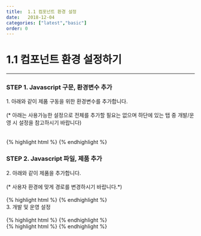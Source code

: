 ```yaml
---
title:  1.1 컴포넌트 환경 설정
date:   2018-12-04
categories: ["latest","basic"]
order: 0
---
```


1.1 컴포넌트 환경 설정하기
===

---

### STEP 1. Javascript 구문, 환경변수 추가
<div>1. 아래와 같이 제품 구동을 위한 환경변수를 추가합니다.</div>
<br>
<div>(* 아래는 사용가능한 설정으로 전체를 추가할 필요는 없으며 하단에 있는 탭 중 개발/운영 시 설정을 참고하시기 바랍니다)</div>
<br>
<br>
{% highlight html %}
<script>
    // SBUxConfig 명은 고정입니다.
    var SBUxConfig = {
        // 라이센스는 영업으로 문의 바랍니다.
        License : "SUE26-XXXX-XXXXX-XXX",
        // 제품 경로
        Path : "/resources/sbux/",

        // ========================================
        // 다국어 설정
        // ----------------------------------------
        // 로케일 설정
        // ----------------------------------------
        Locale : "ko", // { ko | en | ja }
        // ----------------------------------------
        // 페이지내 데이터 형태가 아닌 파일로 설정되어 있는 경우
        // ? 에 지정된 locale 명으로 변경됩니다.
        // ----------------------------------------
        LocaleFile : "<c:url value='/resources/locale/locale_?.js' />", 
        // ========================================

        // ========================================
        // 디자인 설정
        // ----------------------------------------
        // Design 파일에 대한 호출 여부 입니다.
        // ----------------------------------------
        Design : true, 
        // ----------------------------------------
        // 커스텀으로 만든 CSS, 파일위치 기준은 상단 Path 설정입니다.
        // ----------------------------------------
        CustomCSS : "SBUxCustom_Demo.css",
        // ========================================

        // ========================================
        // 개발자 설정
        // ----------------------------------------
        // 개발자를 위한 Debug 활성 모드입니다.
        // ----------------------------------------
        Debug : true,
        // ----------------------------------------
        // 개발자 Tip 으로 나타내는 방법에 대한 설정입니다.
        // ----------------------------------------
        DeveloperTipType : "console", // { console | alert | storage | none }
        // ========================================
        
        // ========================================
        // 성능 관련 설정
        // ----------------------------------------
        // 선언한 Class 가 있는 컴포넌트를 로드합니다.
        // ----------------------------------------
        LoadIncludeClass : 'lazyLoadClass',  
        // ----------------------------------------
        // 선언한 Class 를 제외한 컴포넌트를 로드합니다.
        // ----------------------------------------
        LoadExcludeClass : 'notLoadClass', 
        // ========================================

        // ========================================
        // 사용자 변수 설정
        // ----------------------------------------
        // 받아들이는 custom 속성에 대해 정의합니다.
        // ----------------------------------------
        CustomAttrs : ['custom-attr1','custom-attr2'],
        // ========================================

        // ========================================
        // SBGrid 설정
        // ----------------------------------------
        SBGrid : {
            Theme : 'default',
            Version2_5 : true
        },
        // ========================================

        // ========================================
        // SBChart 설정
        // ----------------------------------------
        SBChart : {
            Version2_0 : true
        }
        // ========================================
    };
</script>
{% endhighlight %}

### STEP 2. Javascript 파일, 제품 추가
<div>2. 아래와 같이 제품을 추가합니다.</div>
<br>
<div>(* 사용자 환경에 맞게 경로를 변경하시기 바랍니다.*)</div>
<br>
{% highlight html %}
<script src="/resources/sbux/SBUx.js"></script>
{% endhighlight %}

<div>3. 개발 및 운영 설정</div>
<br>
<sbux-tabs id="explainTab" name="explainTab" uitype="normal" title-target-id-array="exTab1^exTab2" 
           title-text-array="개발시 설정^운영시 설정">
</sbux-tabs>
<div class="tab-content">
    <div id="exTab1">       
{% highlight html %}
<script>
    var SBUxConfig = {
        Path : "/resources/SBUx/", 
        Debug : true,
        DeveloperTipType : "console", // { console | alert | storage | none }
        SBGrid : {
            Version2_5 : true
        },
        SBChart : {
            Version2_0 : true
        }
    };
</script>
{% endhighlight %}
    </div>
    <div id="exTab2">
{% highlight html %}
<script>
    var SBUxConfig = {
        Path : "/resources/SBUx/",  
        SBGrid : {
            Version2_5 : true
        },
        SBChart : {
            Version2_0 : true
        }
    };
</script>
{% endhighlight %}
    </div>

</div>